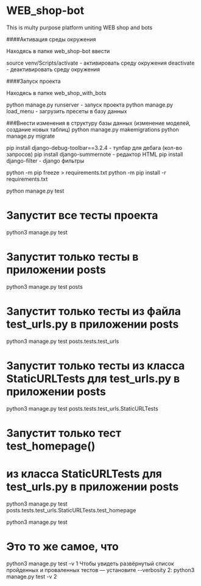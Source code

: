 # WEB_shop-bot
This is multy purpose platform uniting WEB shop and bots

####Активация среды окружения

Находясь в папке web_shop-bot ввести

source venv/Scripts/activate - активировать среду окружения
deactivate - деактивировать среду окружения

####Запуск проекта

Находясь в папке web_shop_with_bots

python manage.py runserver - запуск проекта
python manage.py load_menu - загрузить пресеты в базу данных

###Внести изменения в структуру базы данных (изменение моделей, создание новых таблиц)
python manage.py makemigrations
python manage.py migrate

pip install django-debug-toolbar==3.2.4  - тулбар для дебага (кол-во запросов)
pip install django-summernote  - редактор HTML
pip install django-filter  - django фильтры

python -m pip freeze > requirements.txt
python -m pip install -r requirements.txt

python manage.py test

# Запустит все тесты проекта
python3 manage.py test

# Запустит только тесты в приложении posts
python3 manage.py test posts

# Запустит только тесты из файла test_urls.py в приложении posts
python3 manage.py test posts.tests.test_urls

# Запустит только тесты из класса StaticURLTests для test_urls.py в приложении posts
python3 manage.py test posts.tests.test_urls.StaticURLTests

# Запустит только тест test_homepage()
# из класса StaticURLTests для test_urls.py в приложении posts
python3 manage.py test posts.tests.test_urls.StaticURLTests.test_homepage

python3 manage.py test
# Это то же самое, что
python3 manage.py test -v 1
Чтобы увидеть развёрнутый список пройденных и проваленных тестов — установите --verbosity 2:
python3 manage.py test -v 2
